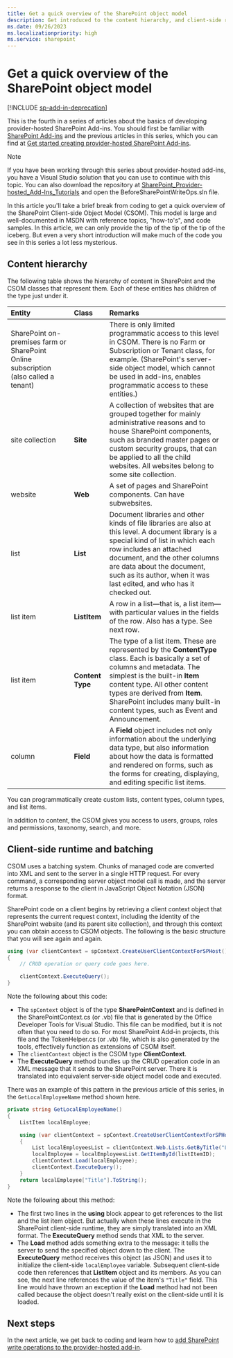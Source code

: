 ```yaml
---
title: Get a quick overview of the SharePoint object model
description: Get introduced to the content hierarchy, and client-side runtime and batching.
ms.date: 09/26/2023
ms.localizationpriority: high
ms.service: sharepoint
---
```

# Get a quick overview of the SharePoint object model

[!INCLUDE [sp-add-in-deprecation](../../includes/snippets/sp-add-in-deprecation.md)]

This is the fourth in a series of articles about the basics of developing provider-hosted SharePoint Add-ins. You should first be familiar with [SharePoint Add-ins](sharepoint-add-ins.md) and the previous articles in this series, which you can find at [Get started creating provider-hosted SharePoint Add-ins](get-started-creating-provider-hosted-sharepoint-add-ins.md#next-steps).

> [!NOTE]
> If you have been working through this series about provider-hosted add-ins, you have a Visual Studio solution that you can use to continue with this topic. You can also download the repository at [SharePoint_Provider-hosted_Add-Ins_Tutorials](https://github.com/OfficeDev/SharePoint_Provider-hosted_Add-ins_Tutorials) and open the BeforeSharePointWriteOps.sln file.

In this article you'll take a brief break from coding to get a quick overview of the SharePoint Client-side Object Model (CSOM). This model is large and well-documented in MSDN with reference topics, "how-to's", and code samples. In this article, we can only provide the tip of the tip of the tip of the iceberg. But even a very short introduction will make much of the code you see in this series a lot less mysterious.

## Content hierarchy

The following table shows the hierarchy of content in SharePoint and the CSOM classes that represent them. Each of these entities has children of the type just under it.

|                                      **Entity**                                      |    **Class**     |                                                                                                                                                      **Remarks**                                                                                                                                                       |
| :----------------------------------------------------------------------------------- | :--------------- | :--------------------------------------------------------------------------------------------------------------------------------------------------------------------------------------------------------------------------------------------------------------------------------------------------------------------- |
| SharePoint on-premises farm or SharePoint Online subscription (also called a tenant) |                  | There is only limited programmatic access to this level in CSOM. There is no Farm or Subscription or Tenant class, for example. (SharePoint's server-side object model, which cannot be used in add-ins, enables programmatic access to these entities.)                                                               |
| site collection                                                                      | **Site**         | A collection of websites that are grouped together for mainly administrative reasons and to house SharePoint components, such as branded master pages or custom security groups, that can be applied to all the child websites. All websites belong to some site collection.                                           |
| website                                                                              | **Web**          | A set of pages and SharePoint components. Can have subwebsites.                                                                                                                                                                                                                                                        |
| list                                                                                 | **List**         | Document libraries and other kinds of file libraries are also at this level. A document library is a special kind of list in which each row includes an attached document, and the other columns are data about the document, such as its author, when it was last edited, and who has it checked out.                 |
| list item                                                                            | **ListItem**     | A row in a list—that is, a list item—with particular values in the fields of the row. Also has a type. See next row.                                                                                                                                                                                                   |
| list item                                                                            | **Content Type** | The type of a list item. These are represented by the  **ContentType** class. Each is basically a set of columns and metadata. The simplest is the built-in **Item** content type. All other content types are derived from **Item**. SharePoint includes many built-in content types, such as Event and Announcement. |
| column                                                                               | **Field**        | A  **Field** object includes not only information about the underlying data type, but also information about how the data is formatted and rendered on forms, such as the forms for creating, displaying, and editing specific list items.                                                                             |

You can programmatically create custom lists, content types, column types, and list items.

In addition to content, the CSOM gives you access to users, groups, roles and permissions, taxonomy, search, and more.

## Client-side runtime and batching

CSOM uses a batching system. Chunks of managed code are converted into XML and sent to the server in a single HTTP request. For every command, a corresponding server object model call is made, and the server returns a response to the client in JavaScript Object Notation (JSON) format.

SharePoint code on a client begins by retrieving a client context object that represents the current request context, including the identity of the SharePoint website (and its parent site collection), and through this context you can obtain access to CSOM objects. The following is the basic structure that you will see again and again.

```csharp
using (var clientContext = spContext.CreateUserClientContextForSPHost())
{
    // CRUD operation or query code goes here.

    clientContext.ExecuteQuery();
}
```

Note the following about this code:

- The `spContext` object is of the type **SharePointContext** and is defined in the SharePointContext.cs (or .vb) file that is generated by the Office Developer Tools for Visual Studio. This file can be modified, but it is not often that you need to do so. For most SharePoint Add-in projects, this file and the TokenHelper.cs (or .vb) file, which is also generated by the tools, effectively function as extensions of CSOM itself.
- The `clientContext` object is the CSOM type **ClientContext**.
- The **ExecuteQuery** method bundles up the CRUD operation code in an XML message that it sends to the SharePoint server. There it is translated into equivalent server-side object model code and executed.

There was an example of this pattern in the previous article of this series, in the `GetLocalEmployeeName` method shown here.

```csharp
private string GetLocalEmployeeName()
{
    ListItem localEmployee;

    using (var clientContext = spContext.CreateUserClientContextForSPHost())
    {
        List localEmployeesList = clientContext.Web.Lists.GetByTitle("Local Employees");
        localEmployee = localEmployeesList.GetItemById(listItemID);
        clientContext.Load(localEmployee);
        clientContext.ExecuteQuery();
    }
    return localEmployee["Title"].ToString();
}
```

Note the following about this method:

- The first two lines in the **using** block appear to get references to the list and the list item object. But actually when these lines execute in the SharePoint client-side runtime, they are simply translated into an XML format. The **ExecuteQuery** method sends that XML to the server.
- The **Load** method adds something extra to the message: it tells the server to send the specified object down to the client. The **ExecuteQuery** method receives this object (as JSON) and uses it to initialize the client-side `localEmployee` variable. Subsequent client-side code then references that **ListItem** object and its members. As you can see, the next line references the value of the item's `"Title"` field. This line would have thrown an exception if the **Load** method had not been called because the object doesn't really exist on the client-side until it is loaded.

## Next steps

In the next article, we get back to coding and learn how to [add SharePoint write operations to the provider-hosted add-in](add-sharepoint-write-operations-to-the-provider-hosted-add-in.md).
